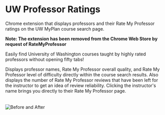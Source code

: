# UW Professor Ratings
Chrome extension that displays professors and their Rate My Professor ratings on the UW MyPlan course search page.

**Note: The extension has been removed from the Chrome Web Store by request of RateMyProfessor**

Easily find University of Washington courses taught by highly rated professors without opening fifty tabs!

Displays professor names, Rate My Professor overall quality, and Rate My Professor level of difficulty directly within the course search results. Also displays the number of Rate My Professor reviews that have been left for the instructor to get an idea of review reliability. Clicking the instructor's name brings you directly to their Rate My Professor page.
<br><br><br>
![Before and After](https://i.imgur.com/2FBwWID.gif)
